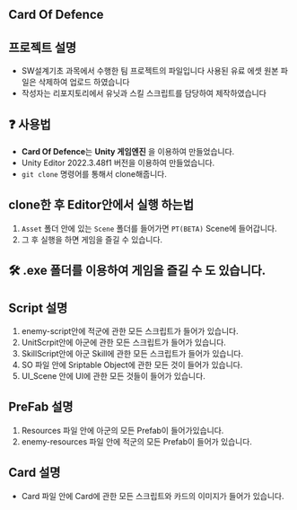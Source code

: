 ## Card Of Defence

## 프로젝트 설명
- SW설계기초 과목에서 수행한 팀 프로젝트의 파일입니다 사용된 유료 에셋 원본 파일은 삭제하여 업로드 하였습니다
- 작성자는 리포지토리에서 유닛과 스킬 스크립트를 담당하여 제작하였습니다

## ❓ 사용법 
- **Card Of Defence**는 **Unity 게임엔진</u>** 을 이용하여 만들었습니다.
- Unity Editor 2022.3.48f1 버전을 이용하여 만들었습니다.  
- `git clone` 명령어를 통해서 clone해줍니다. 

## clone한 후 Editor안에서 실행 하는법   
1.  `Asset` 폴더 안에 있는 `Scene` 폴더를 들어가면 `PT(BETA)` Scene에 들어갑니다.
2. 그 후 실행을 하면 게임을 즐길 수 있습니다. 

## 🛠  .exe 폴더를 이용하여 게임을 즐길 수 도 있습니다.

## Script 설명

1. enemy-script안에 적군에 관한 모든 스크립트가 들어가 있습니다.
2. UnitScrpit안에 아군에 관한 모든 스크립트가 들어가 있습니다. 
3. SkillScript안에 아군 Skill에 관한 모든 스크립트가 들어가 있습니다. 
4. SO 파일 안에 Sriptable Object에 관한 모든 것이 들어가 있습니다. 
5. UI_Scene 안에 UI에 관한 모든 것들이 들어가 있습니다.   

   
## PreFab 설명
1. Resources 파일 안에 아군의 모든 Prefab이 들어가있습니다.
2. enemy-resources 파일 안에 적군의 모든 Prefab이 들어가 있습니다.

## Card 설명
- Card 파일 안에 Card에 관한 모든 스크립트와 카드의 이미지가 들어가 있습니다.
